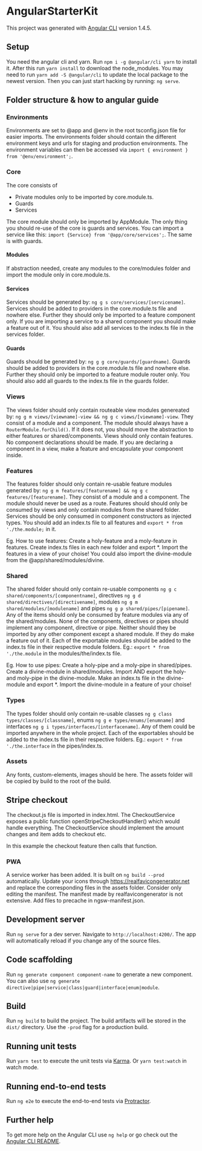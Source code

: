 # AngularStarterKit

This project was generated with [Angular CLI](https://github.com/angular/angular-cli) version 1.4.5.

## Setup

You need the angular cli and yarn. Run `npm i -g @angular/cli yarn` to install it. After this run `yarn install` to download the node_modules. You may need to run `yarn add -S @angular/cli` to update the local package to the newest version. Then you can just start hacking by running: `ng serve`.

## Folder structure & how to angular guide

### Environments

Environments are set to @app and @env in the root tsconfig.json file for easier imports. The environments folder should contain the different environment keys and urls for staging and production environments. The environment variables can then be accessed via `import { environment } from '@env/environment';`.

### Core

The core consists of
- Private modules only to be imported by core.module.ts.
- Guards
- Services

The core module should only be imported by AppModule. The only thing you should re-use of the core is guards and services. You can import a service like this: `import {Service} from '@app/core/services';`. The same is with guards.

#### Modules

If abstraction needed, create any modules to the core/modules folder and import the module only in core.module.ts.

#### Services

Services should be generated by: `ng g s core/services/[servicename]`. Services should be added to providers in the core.module.ts file and nowhere else. Further they should only be imported to a feature component only. If you are importing a service to a shared component you should make a feature out of it. You should also add all services to the index.ts file in the services folder.

#### Guards

Guards should be generated by: `ng g g core/guards/[guardname]`. Guards should be added to providers in the core.module.ts file and nowhere else. Further they should only be imported to a feature module router only. You should also add all guards to the index.ts file in the guards folder.

### Views

The views folder should only contain routeable view modules genereated by: `ng g m views/[viewname]-view && ng g c views/[viewname]-view`. They consist of a module and a component. The module should always have a `RouterModule.forChild()`. If it does not, you should move the abstraction to either features or shared/components. Views should only contain features. No component declarations should be made. If you are declaring a component in a view, make a feature and encapsulate your component inside.

### Features

The features folder should only contain re-usable feature modules generated by: `ng g m features/[featurename] && ng g c features/[featurename]`. They consist of a module and a component. The module should never be used as a route. Features should should only be consumed by views and only contain modules from the shared folder. Services should be only consumed in component constructors as injected types. You should add an index.ts file to all features and `export * from './the.module;` in it.

Eg. How to use features: Create a holy-feature and a moly-feature in features. Create index.ts files in each new folder and export *. Import the features in a view of your choise! You could also import the divine-module from the @app/shared/modules/divine.

### Shared

The shared folder should only contain re-usable components `ng g c shared/components/[componentname]`, directives `ng g d shared/directives/[directivename]`, modules `ng g m shared/modules/[modulename]` and pipes `ng g p shared/pipes/[pipename]`. Any of the items should only be consumed by feature modules via any of the shared/modules. None of the components, directives or pipes should implement any component, directive or pipe. Neither should they be imported by any other component except a shared module. If they do make a feature out of it. Each of the exportable modules should be added to the index.ts file in their respective module folders. Eg.: `export * from './the.module` in the modules/the/index.ts file.

Eg. How to use pipes: Create a holy-pipe and a moly-pipe in shared/pipes. Create a divine-module in shared/modules. Import AND export the holy- and moly-pipe in the divine-module. Make an index.ts file in the divine-module and export *. Import the divine-module in a feature of your choise!

### Types

The types folder should only contain re-usable classes `ng g class types/classes/[classname]`, enums `ng g e types/enums/[enumname]` and interfaces `ng g i types/interfaces/[interfacename]`. Any of them could be imported anywhere in the whole project. Each of the exportables should be added to the index.ts file in their respective folders. Eg.: `export * from './the.interface` in the pipes/index.ts.

### Assets

Any fonts, custom-elements, images should be here. The assets folder will be copied by build to the root of the build.

## Stripe checkout
The checkout.js file is imported in index.html. The CheckoutService exposes a public function openStripeCheckoutHandler() which would handle everything. The CheckoutService should implement the amount changes and item adds to checkout etc.

In this example the checkout feature then calls that function.
### PWA

A service worker has been added. It is built on `ng build --prod` automatically. Update your icons through https://realfavicongenerator.net and replace the corresponding files in the assets folder. Consider only editing the manifest. The manifest made by realfavicongenerator is not extensive. Add files to precache in ngsw-manifest.json.

## Development server

Run `ng serve` for a dev server. Navigate to `http://localhost:4200/`. The app will automatically reload if you change any of the source files.

## Code scaffolding

Run `ng generate component component-name` to generate a new component. You can also use `ng generate directive|pipe|service|class|guard|interface|enum|module`.

## Build

Run `ng build` to build the project. The build artifacts will be stored in the `dist/` directory. Use the `-prod` flag for a production build.

## Running unit tests

Run `yarn test` to execute the unit tests via [Karma](https://karma-runner.github.io). Or `yarn test:watch` in watch mode.

## Running end-to-end tests

Run `ng e2e` to execute the end-to-end tests via [Protractor](http://www.protractortest.org/).

## Further help

To get more help on the Angular CLI use `ng help` or go check out the [Angular CLI README](https://github.com/angular/angular-cli/blob/master/README.md).
